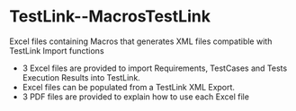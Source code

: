 TestLink--MacrosTestLink
==========================


Excel files containing Macros that generates XML files compatible with TestLink Import functions  
* 3 Excel files are provided to import Requirements, TestCases and Tests Execution Results into TestLink. 
* Excel files can be populated from a TestLink XML Export.
* 3 PDF files are provided to explain how to use each Excel file
